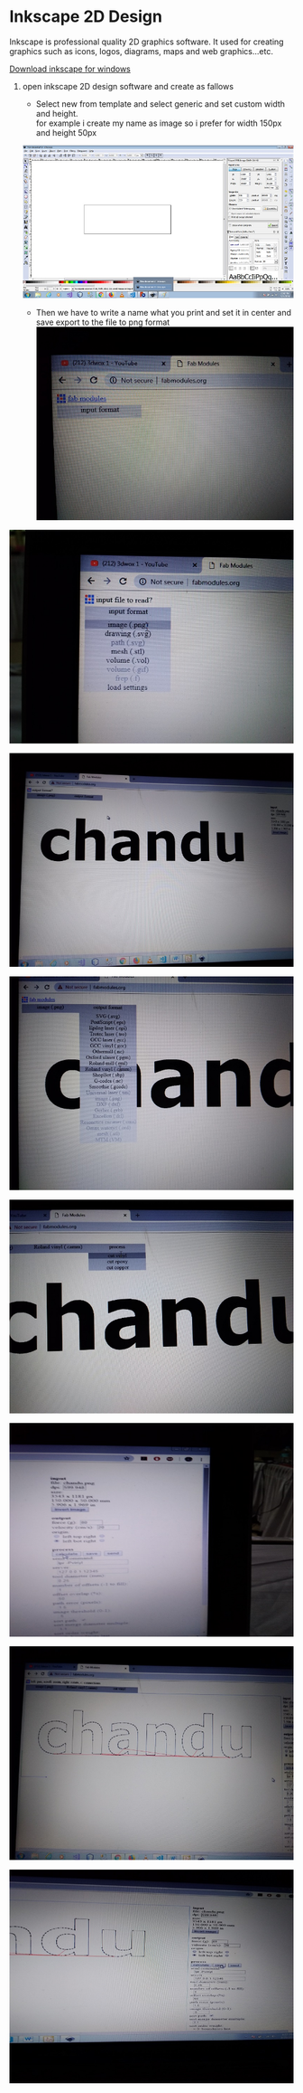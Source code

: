 # Inkscape 2D Design 
Inkscape is professional quality 2D graphics software. It used for creating graphics such as icons, logos, diagrams, maps and web graphics...etc.

[Download inkscape for windows](https://inkscape.org/release/inkscape-0.92.4/windows/64-bit/exe/dl/)

1. open inkscape 2D design software and create as fallows
     * Select new from template and select generic and set custom width and height.  
     for example i create my name as image so i prefer for width 150px and height 50px    
      
     ![](image/img_gene_width.jpg)
     *  Then we have to write a name what you print and set it in center and save export to the file to png format  
![](image/fab_module_str.jpg)  

![](image/fab_module_str1.jpg)  

![](image/fab_module_str2.jpg)  

![](image/fab_module_str3.jpg)  

![](image/fab_module_str4.jpg)  

![](image/fab_module_str5.jpg)  

![](image/fab_module_str6.jpg)  

![](image/fab_module_str7.jpg)  

